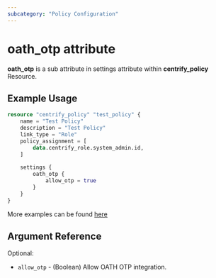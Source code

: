 ```yaml
---
subcategory: "Policy Configuration"
---
```


# oath_otp attribute

**oath_otp** is a sub attribute in settings attribute within **centrify_policy** Resource.

## Example Usage

```terraform
resource "centrify_policy" "test_policy" {
    name = "Test Policy"
    description = "Test Policy"
    link_type = "Role"
    policy_assignment = [
        data.centrify_role.system_admin.id,
    ]
    
    settings {
        oath_otp {
            allow_otp = true
        }
    }
}
```

More examples can be found [here](https://github.com/marcozj/terraform-provider-centrify/blob/main/examples/centrify_policy/policy_oath_otp.tf)

## Argument Reference

Optional:

- `allow_otp` - (Boolean) Allow OATH OTP integration.
